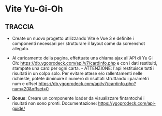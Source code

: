 # Vite Yu-Gi-Oh

## TRACCIA

- Create un nuovo progetto utilizzando Vite e Vue 3 e definite i componenti necessari per strutturare il layout come da screenshot allegato.

- Al caricamento della pagina, effettuate una chiama ajax all'API di Yu Gi Oh: https://db.ygoprodeck.com/api/v7/cardinfo.php
  e con i dati restituiti, stampate una card per ogni carta. - ATTENZIONE: l'api restituisce tutti i risultati in un colpo solo. Per evitare attese e/o rallentamenti nelle richieste, potete diminuire il numero di risultati sfruttando i parametri num e offset
  https://db.ygoprodeck.com/api/v7/cardinfo.php?num=20&offset=0

- **Bonus**:
  Creare un componente loader da visualizzare fintantoché i risultati non sono pronti.
  Documentazione: https://ygoprodeck.com/api-guide/

